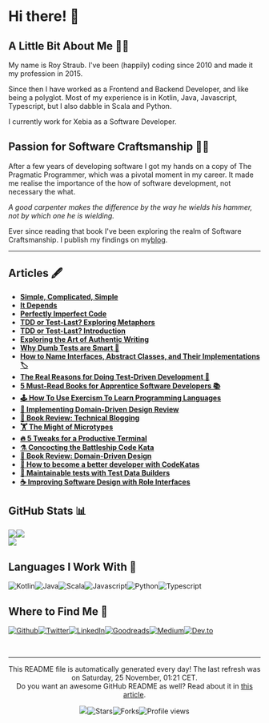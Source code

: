 
<h1>Hi there! 👋</h1>
<h2>A Little Bit About Me 🙋‍♂️</h2>
<p>My name is Roy Straub. I've been (happily) coding since 2010 and made it my profession in 2015.</p>
<p>Since then I have worked as a Frontend and Backend Developer, and like being a polyglot. Most of my experience is in Kotlin, Java, Javascript, Typescript, but I also dabble in Scala and Python.</p>
<p>I currently work for Xebia as a Software Developer.</p>
<h2>Passion for Software Craftsmanship 👨‍💻</h2>
<p>After a few years of developing software I got my hands on a copy of The Pragmatic Programmer, which was a pivotal moment in my career. It made me realise the importance of the how of software development, not necessary the what.</p>
<p><em>A good carpenter makes the difference by the way he wields his hammer, not by which one he is wielding.</em></p>
<p>Ever since reading that book I've been exploring the realm of Software Craftsmanship. I publish my findings on my<a href="https://www.codecraftr.nl/">blog</a>.</p>
<hr/>
<h2>Articles 🖋️</h2>
<ul>
  <li><a href="https://www.codecraftr.nl/p/simple-complicated-simple"><b>Simple, Complicated, Simple</b></a></li>
  <li><a href="https://www.codecraftr.nl/p/it-depends"><b>It Depends</b></a></li>
  <li><a href="https://www.codecraftr.nl/p/perfectly-imperfect-code"><b>Perfectly Imperfect Code</b></a></li>
  <li><a href="https://www.codecraftr.nl/p/tdd-or-test-last-exploring-metaphors"><b>TDD or Test-Last? Exploring Metaphors</b></a></li>
  <li><a href="https://www.codecraftr.nl/p/tdd-or-test-last-introduction"><b>TDD or Test-Last? Introduction</b></a></li>
  <li><a href="https://www.codecraftr.nl/p/exploring-the-art-of-authentic-writing"><b>Exploring the Art of Authentic Writing</b></a></li>
  <li><a href="https://www.codecraftr.nl/p/why-dumb-programmer-tests-are-smart"><b>Why Dumb Tests are Smart 🧠</b></a></li>
  <li><a href="https://www.codecraftr.nl/p/how-to-name-abstract-types"><b>How to Name Interfaces, Abstract Classes, and Their Implementations 🏷</b></a></li>
  <li><a href="https://www.codecraftr.nl/p/why-use-tdd"><b>The Real Reasons for Doing Test-Driven Development 💎</b></a></li>
  <li><a href="https://www.codecraftr.nl/p/books-software-craftsman-mindset"><b>5 Must-Read Books for Apprentice Software Developers 📚</b></a></li>
  <li><a href="https://www.codecraftr.nl/p/learning-programming-languages-with-exercism"><b>🕹 How To Use Exercism To Learn Programming Languages</b></a></li>
  <li><a href="https://www.codecraftr.nl/p/implementing-domain-driven-design-book-review"><b>📕 Implementing Domain-Driven Design Review</b></a></li>
  <li><a href="https://www.codecraftr.nl/p/technical-blogging-book-review"><b>📘 Book Review: Technical Blogging</b></a></li>
  <li><a href="https://www.codecraftr.nl/p/microtypes-improving-software-design"><b>🏋️ The Might of Microtypes</b></a></li>
  <li><a href="https://www.codecraftr.nl/p/tweaks-for-productive-terminal"><b>🔥 5 Tweaks for a Productive Terminal</b></a></li>
  <li><a href="https://www.codecraftr.nl/p/creating-battleship-kata"><b>⚗️ Concocting the Battleship Code Kata</b></a></li>
  <li><a href="https://www.codecraftr.nl/p/domain-driven-design-book-review"><b>📘 Book Review: Domain-Driven Design</b></a></li>
  <li><a href="https://www.codecraftr.nl/p/improving-with-codekatas"><b>🥋 How to become a better developer with CodeKatas</b></a></li>
  <li><a href="https://www.codecraftr.nl/p/maintainable-tests-with-test-data-builders"><b>🔨 Maintainable tests with Test Data Builders</b></a></li>
  <li><a href="https://www.codecraftr.nl/p/interfaces-defining-roles"><b>☕ Improving Software Design with Role Interfaces</b></a></li>
</ul>
<h2>GitHub Stats 📊</h2><a href="https://github.com/rstraub/rstraub"><img align="center" src="https://github-readme-stats.vercel.app/api/top-langs/?username=rstraub&amp;title_color=24292e&amp;text_color=24292e&amp;icon_color=24292e&amp;bg_color=ffffff"/></a><a href="https://github.com/rstraub/rstraub"><img align="center" src="https://github-readme-stats.vercel.app/api?username=rstraub&amp;show_icons=true&amp;line_height=27&amp;count_private=true&amp;title_color=24292e&amp;text_color=24292e&amp;icon_color=24292e&amp;bg_color=ffffff"/></a><br/><a href="https://github.com/rstraub/rstraub"><img align="center" src="https://github-readme-stats.vercel.app/api/pin/?username=rstraub&amp;repo=rstraub&amp;title_color=24292e&amp;text_color=24292e&amp;icon_color=24292e&amp;bg_color=ffffff"/></a>
<h2>Languages I Work With 🔧</h2>
<p><img alt="Kotlin" src="https://img.shields.io/badge/-Kotlin-46a2f1?style=flat-square&logo=kotlin&logoColor=white"/><img alt="Java" src="https://img.shields.io/badge/-Java-46a2f1?style=flat-square&logo=java&logoColor=white"/><img alt="Scala" src="https://img.shields.io/badge/-Scala-3952b1?style=flat-square&logo=scala&logoColor=white"/><img alt="Javascript" src="https://img.shields.io/badge/-Javascript-531676?style=flat-square&logo=javascript&logoColor=white"/><img alt="Python" src="https://img.shields.io/badge/-Python-bb0642?style=flat-square&logo=python&logoColor=white"/><img alt="Typescript" src="https://img.shields.io/badge/-Typescript-9f3536?style=flat-square&logo=typescript&logoColor=white"/>
</p>
<h2>Where to Find Me 📍</h2>
<p><a href="https://github.com/rstraub" target="_blank"><img alt="Github" src="https://img.shields.io/badge/Github-%2312100E.svg?&style=for-the-badge&logo=Github&logoColor=white"/></a><a href="https://twitter.com/CCraftr" target="_blank"><img alt="Twitter" src="https://img.shields.io/badge/Twitter-%231DA1F2.svg?&style=for-the-badge&logo=Twitter&logoColor=white"/></a><a href="https://www.linkedin.com/in/r-straub/" target="_blank"><img alt="LinkedIn" src="https://img.shields.io/badge/LinkedIn-%230077B5.svg?&style=for-the-badge&logo=LinkedIn&logoColor=white"/></a><a href="https://www.goodreads.com/codecraftr" target="_blank"><img alt="Goodreads" src="https://img.shields.io/badge/Goodreads-%234285F4.svg?&style=for-the-badge&logo=google-chrome&logoColor=white"/></a><a href="https://codecraftr.medium.com/" target="_blank"><img alt="Medium" src="https://img.shields.io/badge/Medium-%2312100E.svg?&style=for-the-badge&logo=Medium&logoColor=white"/></a><a href="https://dev.to/codecraftr" target="_blank"><img alt="Dev.to" src="https://img.shields.io/badge/Dev.to-%2312100E.svg?&style=for-the-badge&logo=Dev.to&logoColor=white"/></a>
</p><br/>
<hr/>
<p align="center">This README file is automatically generated every day! The last refresh was on Saturday, 25 November, 01:21 CET.<br/>Do you want an awesome GitHub README as well? Read about it in <a href="https://medium.com/@arjenbrandenburgh/you-should-stand-out-on-github-with-a-readme-profile-467e047b6c18" target="_blank">this article</a>.</p>
<p align="center"><img src="https://github.com/rstraub/rstraub/workflows/README%20build/badge.svg"/><img alt="Stars" src="https://img.shields.io/github/stars/arjenbrandenburgh/arjenbrandenburgh?style=flat-square&labelColor=343b41"/><img alt="Forks" src="https://img.shields.io/github/forks/arjenbrandenburgh/arjenbrandenburgh?style=flat-square&labelColor=343b41"/><img src="https://gpvc.arturio.dev/rstraub" alt="Profile views"/></p>